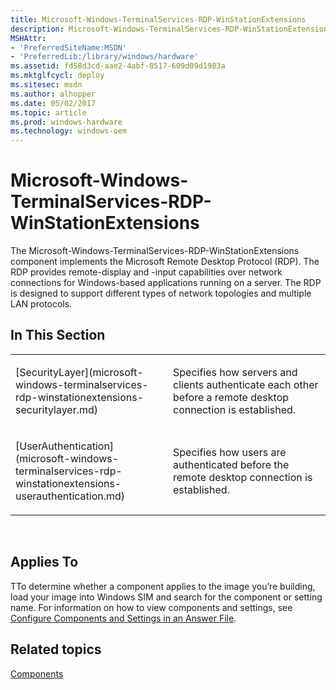 ```yaml
---
title: Microsoft-Windows-TerminalServices-RDP-WinStationExtensions
description: Microsoft-Windows-TerminalServices-RDP-WinStationExtensions
MSHAttr:
- 'PreferredSiteName:MSDN'
- 'PreferredLib:/library/windows/hardware'
ms.assetid: fd58d3cd-aae2-4abf-8517-609d09d1983a
ms.mktglfcycl: deploy
ms.sitesec: msdn
ms.author: alhopper
ms.date: 05/02/2017
ms.topic: article
ms.prod: windows-hardware
ms.technology: windows-oem
---
```


# Microsoft-Windows-TerminalServices-RDP-WinStationExtensions


The Microsoft-Windows-TerminalServices-RDP-WinStationExtensions component implements the Microsoft Remote Desktop Protocol (RDP). The RDP provides remote-display and -input capabilities over network connections for Windows-based applications running on a server. The RDP is designed to support different types of network topologies and multiple LAN protocols.

## In This Section


<table>
<colgroup>
<col width="50%" />
<col width="50%" />
</colgroup>
<tbody>
<tr class="odd">
<td><p>[SecurityLayer](microsoft-windows-terminalservices-rdp-winstationextensions-securitylayer.md)</p></td>
<td><p>Specifies how servers and clients authenticate each other before a remote desktop connection is established.</p></td>
</tr>
<tr class="even">
<td><p>[UserAuthentication](microsoft-windows-terminalservices-rdp-winstationextensions-userauthentication.md)</p></td>
<td><p>Specifies how users are authenticated before the remote desktop connection is established.</p></td>
</tr>
</tbody>
</table>

 

## Applies To


TTo determine whether a component applies to the image you’re building, load your image into Windows SIM and search for the component or setting name. For information on how to view components and settings, see [Configure Components and Settings in an Answer File](https://msdn.microsoft.com/library/windows/hardware/dn915078).

## Related topics


[Components](components-b-unattend.md)

 

 







